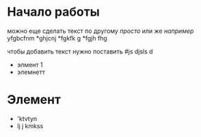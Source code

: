 # Начало работы #

можно еще сделать текст по другому *просто*  или же _например_ yfgbcfnm 
*ghjcnj
*fgkfk g
*fgjh fhg

чтобы добавить текст нужно поставить #js djsls d
* элмент 1 
* элемнетт


# Элемент #
* 'ktvtyn 
* lj j kmkss
